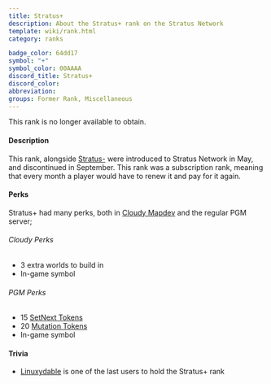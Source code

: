 ```yaml
---
title: Stratus+
description: About the Stratus+ rank on the Stratus Network
template: wiki/rank.html
category: ranks

badge_color: 64dd17
symbol: "+"
symbol_color: 00AAAA
discord_title: Stratus+
discord_color: 
abbreviation: 
groups: Former Rank, Miscellaneous
---
```


This rank is no longer available to obtain.

#### Description

This rank, alongside [Stratus-](https://mcresourcepile.github.io/addon-project/wiki/ranks/stratus_minus) were introduced to Stratus Network in May, and discontinued in September. This rank was a subscription rank, meaning that every month a player would have to renew it and pay for it again.

#### Perks

Stratus+ had many perks, both in [Cloudy Mapdev](https://mcresourcepile.github.io/addon-project/wiki/history) and the regular PGM server;

###### Cloudy Perks
- 3 extra worlds to build in
- In-game symbol 

###### PGM Perks
- 15 [SetNext Tokens](https://mcresourcepile.github.io/addon-project/wiki/gameplay/tokens#setnext-tokens)
- 20 [Mutation Tokens](https://mcresourcepile.github.io/addon-project/wiki/gameplay/tokens#mutation-tokens)
- In-game symbol

#### Trivia

- [Linuxydable](https://stratus.network/Linuxydable) is one of the last users to hold the Stratus+ rank
